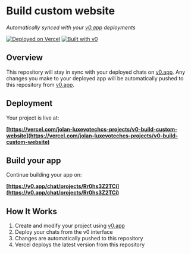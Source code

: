 # Build custom website

*Automatically synced with your [v0.app](https://v0.app) deployments*

[![Deployed on Vercel](https://img.shields.io/badge/Deployed%20on-Vercel-black?style=for-the-badge&logo=vercel)](https://vercel.com/jolan-luxevotechcs-projects/v0-build-custom-website)
[![Built with v0](https://img.shields.io/badge/Built%20with-v0.app-black?style=for-the-badge)](https://v0.app/chat/projects/Rr0hs3Z2TCi)

## Overview

This repository will stay in sync with your deployed chats on [v0.app](https://v0.app).
Any changes you make to your deployed app will be automatically pushed to this repository from [v0.app](https://v0.app).

## Deployment

Your project is live at:

**[https://vercel.com/jolan-luxevotechcs-projects/v0-build-custom-website](https://vercel.com/jolan-luxevotechcs-projects/v0-build-custom-website)**

## Build your app

Continue building your app on:

**[https://v0.app/chat/projects/Rr0hs3Z2TCi](https://v0.app/chat/projects/Rr0hs3Z2TCi)**

## How It Works

1. Create and modify your project using [v0.app](https://v0.app)
2. Deploy your chats from the v0 interface
3. Changes are automatically pushed to this repository
4. Vercel deploys the latest version from this repository